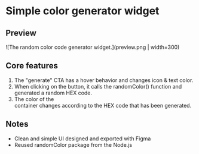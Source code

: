 # Simple color generator widget

## Preview

![The random color code generator widget.](preview.png | width=300)

## Core features

1. The "generate" CTA has a hover behavior and changes icon & text color.
2. When clicking on the button, it calls the randomColor() function and generated a random HEX code.
3. The color of the <div> container changes according to the HEX code that has been generated.

## Notes

- Clean and simple UI designed and exported with Figma
- Reused randomColor package from the Node.js
